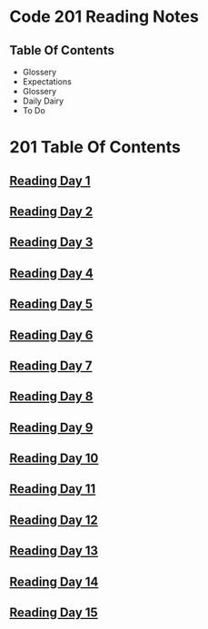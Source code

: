 # Code 201 Reading Notes


## Table Of Contents
<ul>
  <li> Glossery </li>
  <li> Expectations </li>
  <li> Glossery </li>
  <li> Daily Dairy </li>
  <li> To Do</li>
</ul>

# 201 Table Of Contents

## [Reading Day 1](/201_readingNotes/Read_01.md)

## [Reading Day 2](/201_readingNotes/Read_02.md)

## [Reading Day 3](/201_readingNotes/Read_03.md)

## [Reading Day 4](/201_readingNotes/Read_04.md)

## [Reading Day 5](/201_readingNotes/Read_05.md)

## [Reading Day 6](/201_readingNotes/Read_06.md)

## [Reading Day 7](/201_readingNotes/Read_07.md)

## [Reading Day 8](/201_readingNotes/Read_08.md)

## [Reading Day 9](/201_readingNotes/Read_09.md)

## [Reading Day 10](/201_readingNotes/Read_10.md)

## [Reading Day 11](/201_readingNotes/Read_11.md)

## [Reading Day 12](/201_readingNotes/Read_12.md)

## [Reading Day 13](/201_readingNotes/Read_13.md)

## [Reading Day 14](/201_readingNotes/Read_14.md)

## [Reading Day 15](/201_readingNotes/Read_15.md)
